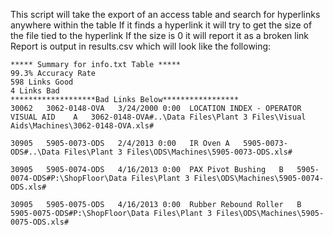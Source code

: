 This script will take the export of an access table and search for hyperlinks anywhere within the table
If it finds a hyperlink it will try to get the size of the file tied to the hyperlink
If the size is 0 it will report it as a broken link
Report is output in results.csv which will look like the following:

															
	***** Summary for info.txt Table ***** 											
	99.3% Accuracy Rate												
	598 Links Good													
	4 Links Bad													
	*******************Bad Links Below***************** 									
	30062	3062-0148-OVA	3/24/2000 0:00	LOCATION INDEX - OPERATOR VISUAL AID	A	3062-0148-OVA#..\Data Files\Plant 3 Files\Visual Aids\Machines\3062-0148-OVA.xls#	
															
	30905	5905-0073-ODS	2/4/2013 0:00	IR Oven	A	5905-0073-ODS#..\Data Files\Plant 3 Files\ODS\Machines\5905-0073-ODS.xls#		
															
	30905	5905-0074-ODS	4/16/2013 0:00	PAX Pivot Bushing	B	5905-0074-ODS#P:\ShopFloor\Data Files\Plant 3 Files\ODS\Machines\5905-0074-ODS.xls#	
															
	30905	5905-0075-ODS	4/16/2013 0:00	Rubber Rebound Roller	B	5905-0075-ODS#P:\ShopFloor\Data Files\Plant 3 Files\ODS\Machines\5905-0075-ODS.xls#	
															
															

